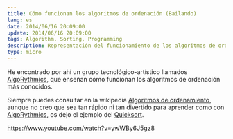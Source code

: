```yaml
---
title: Cómo funcionan los algoritmos de ordenación (Bailando)
lang: es
date: 2014/06/16 20:09:00
update: 2014/06/16 20:09:00
tags: Algorithm, Sorting, Programming
description: Representación del funcionamiento de los algoritmos de ordenación más conocidos, bailando.
type: micro
---
```


He encontrado por ahí un grupo tecnológico-artístico llamados
[AlgoRythmics](https://www.youtube.com/user/AlgoRythmics/videos), que
enseñan cómo funcionan los algoritmos de ordenación más conocidos.

Siempre puedes consultar en la wikipedia [Algoritmos de
ordenamiento](https://es.wikipedia.org/wiki/Algoritmo_de_ordenamiento#Lista_de_algoritmos_de_ordenamiento:lang:%20es),
aunque no creo que sea tan rápido ni tan divertido para aprender como
con [AlgoRythmics](https://www.youtube.com/user/AlgoRythmics/videos), os
dejo el ejemplo del [Quicksort](https://es.wikipedia.org/wiki/Quicksort).

<https://www.youtube.com/watch?v=ywWBy6J5gz8>
